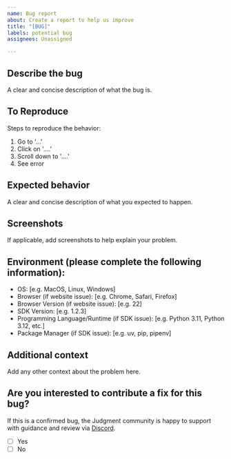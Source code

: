 ```yaml
---
name: Bug report
about: Create a report to help us improve
title: "[BUG]"
labels: potential bug
assignees: Unassigned

---
```


## Describe the bug
A clear and concise description of what the bug is.

## To Reproduce
Steps to reproduce the behavior:
1. Go to '...'
2. Click on '....'
3. Scroll down to '....'
4. See error

## Expected behavior
A clear and concise description of what you expected to happen.

## Screenshots
If applicable, add screenshots to help explain your problem.

## Environment (please complete the following information):
 - OS: [e.g. MacOS, Linux, Windows]
 - Browser (if website issue): [e.g. Chrome, Safari, Firefox]
 - Browser Version (if website issue): [e.g. 22]
 - SDK Version: [e.g. 1.2.3]
 - Programming Language/Runtime (if SDK issue): [e.g. Python 3.11, Python 3.12, etc.]
 - Package Manager (if SDK issue): [e.g. uv, pip, pipenv]

## Additional context
Add any other context about the problem here.

## Are you interested to contribute a fix for this bug?
If this is a confirmed bug, the Judgment community is happy to support with guidance and review via [Discord](https://discord.com/invite/tGVFf8UBUY).

- [ ] Yes
- [ ] No
